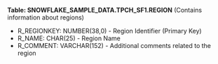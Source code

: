 **Table: SNOWFLAKE_SAMPLE_DATA.TPCH_SF1.REGION** (Contains information about regions)

- R_REGIONKEY: NUMBER(38,0) - Region Identifier (Primary Key)
- R_NAME: CHAR(25) - Region Name
- R_COMMENT: VARCHAR(152) - Additional comments related to the region
